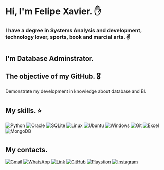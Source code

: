 # Hi, I'm Felipe Xavier. ✋

### I have a degree in Systems Analysis and development, technology lover, sports, book and marcial arts. ✌️
#
## I'm Database Adminstrator.
## The objective of my GitHub. 🎖️ 
Demonstrate my development in knowledge about database and BI.
# 
## My skills. ⭐
![Python](https://img.shields.io/badge/Python-14354C?style=for-the-badge&logo=python&logoColor=white)
![Oracle](https://img.shields.io/badge/Oracle-F80000?style=for-the-badge&logo=oracle&logoColor=black)
![SQLite](https://img.shields.io/badge/SQLite-07405E?style=for-the-badge&logo=sqlite&logoColor=white)
![Linux](https://img.shields.io/badge/Linux-FCC624?style=for-the-badge&logo=linux&logoColor=black)
![Ubuntu](https://img.shields.io/badge/Ubuntu-E95420?style=for-the-badge&logo=ubuntu&logoColor=white)
![Windows](https://img.shields.io/badge/Windows-0078D6?style=for-the-badge&logo=windows&logoColor=white)
![Git](https://img.shields.io/badge/GIT-E44C30?style=for-the-badge&logo=git&logoColor=white)
![Excel](https://img.shields.io/badge/Microsoft_Excel-217346?style=for-the-badge&logo=microsoft-excel&logoColor=white)
![MongoDB](https://img.shields.io/badge/MongoDB-4EA94B?style=for-the-badge&logo=mongodb&logoColor=white)
#
## My contacts. 

  [![Gmail](https://img.shields.io/badge/Gmail-D14836?style=for-the-badge&logo=gmail&logoColor=white)](https://mail.google.com/mail/u/0/#inbox)
  [![WhatsApp](https://img.shields.io/badge/WhatsApp-25D366?style=for-the-badge&logo=whatsapp&logoColor=white)](https://web.whatsapp.com/)
  [![Link](https://img.shields.io/badge/LinkedIn-0077B5?style=for-the-badge&logo=linkedin&logoColor=white)](https://www.linkedin.com/in/felipe-xavier-a6b637163/)
  [![GitHub](https://img.shields.io/badge/GitHub-100000?style=for-the-badge&logo=github&logoColor=white)](https://github.com/felipexavier1995)
  [![Playstion](https://img.shields.io/badge/PlayStation-003791?style=for-the-badge&logo=playstation&logoColor=white)](https://library.playstation.com/recently-purchased)
  [![Instagram](https://img.shields.io/badge/Instagram-E4405F?style=for-the-badge&logo=instagram&logoColor=white)](https://www.instagram.com/felipexavier95/?next=%2F)

